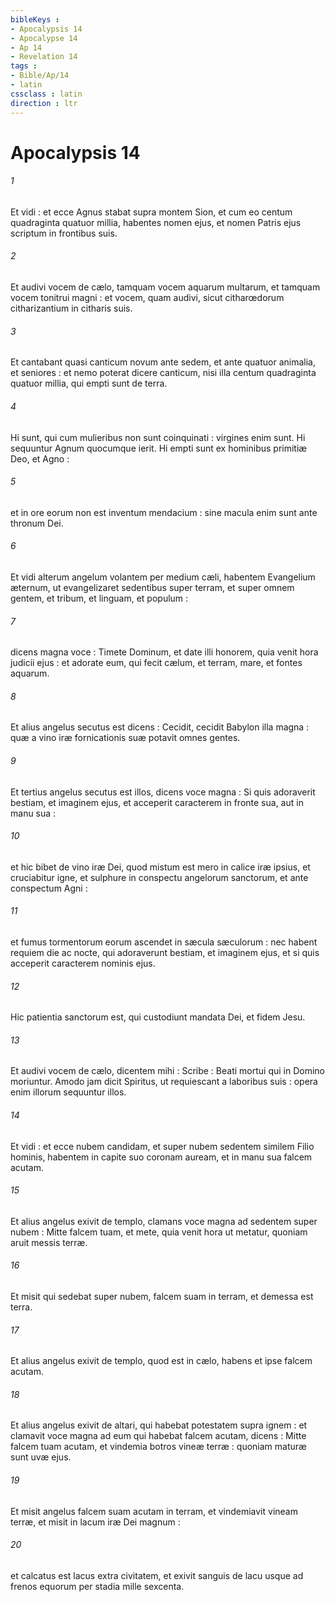 ```yaml
---
bibleKeys : 
- Apocalypsis 14
- Apocalypse 14
- Ap 14
- Revelation 14
tags : 
- Bible/Ap/14
- latin
cssclass : latin
direction : ltr
---
```


# Apocalypsis 14

###### 1
Et vidi : et ecce Agnus stabat supra montem Sion, et cum eo centum quadraginta quatuor millia, habentes nomen ejus, et nomen Patris ejus scriptum in frontibus suis.
###### 2
Et audivi vocem de cælo, tamquam vocem aquarum multarum, et tamquam vocem tonitrui magni : et vocem, quam audivi, sicut citharœdorum citharizantium in citharis suis.
###### 3
Et cantabant quasi canticum novum ante sedem, et ante quatuor animalia, et seniores : et nemo poterat dicere canticum, nisi illa centum quadraginta quatuor millia, qui empti sunt de terra.
###### 4
Hi sunt, qui cum mulieribus non sunt coinquinati : virgines enim sunt. Hi sequuntur Agnum quocumque ierit. Hi empti sunt ex hominibus primitiæ Deo, et Agno :
###### 5
et in ore eorum non est inventum mendacium : sine macula enim sunt ante thronum Dei.
###### 6
Et vidi alterum angelum volantem per medium cæli, habentem Evangelium æternum, ut evangelizaret sedentibus super terram, et super omnem gentem, et tribum, et linguam, et populum :
###### 7
dicens magna voce : Timete Dominum, et date illi honorem, quia venit hora judicii ejus : et adorate eum, qui fecit cælum, et terram, mare, et fontes aquarum.
###### 8
Et alius angelus secutus est dicens : Cecidit, cecidit Babylon illa magna : quæ a vino iræ fornicationis suæ potavit omnes gentes.
###### 9
Et tertius angelus secutus est illos, dicens voce magna : Si quis adoraverit bestiam, et imaginem ejus, et acceperit caracterem in fronte sua, aut in manu sua :
###### 10
et hic bibet de vino iræ Dei, quod mistum est mero in calice iræ ipsius, et cruciabitur igne, et sulphure in conspectu angelorum sanctorum, et ante conspectum Agni :
###### 11
et fumus tormentorum eorum ascendet in sæcula sæculorum : nec habent requiem die ac nocte, qui adoraverunt bestiam, et imaginem ejus, et si quis acceperit caracterem nominis ejus.
###### 12
Hic patientia sanctorum est, qui custodiunt mandata Dei, et fidem Jesu.
###### 13
Et audivi vocem de cælo, dicentem mihi : Scribe : Beati mortui qui in Domino moriuntur. Amodo jam dicit Spiritus, ut requiescant a laboribus suis : opera enim illorum sequuntur illos.
###### 14
Et vidi : et ecce nubem candidam, et super nubem sedentem similem Filio hominis, habentem in capite suo coronam auream, et in manu sua falcem acutam.
###### 15
Et alius angelus exivit de templo, clamans voce magna ad sedentem super nubem : Mitte falcem tuam, et mete, quia venit hora ut metatur, quoniam aruit messis terræ.
###### 16
Et misit qui sedebat super nubem, falcem suam in terram, et demessa est terra.
###### 17
Et alius angelus exivit de templo, quod est in cælo, habens et ipse falcem acutam.
###### 18
Et alius angelus exivit de altari, qui habebat potestatem supra ignem : et clamavit voce magna ad eum qui habebat falcem acutam, dicens : Mitte falcem tuam acutam, et vindemia botros vineæ terræ : quoniam maturæ sunt uvæ ejus.
###### 19
Et misit angelus falcem suam acutam in terram, et vindemiavit vineam terræ, et misit in lacum iræ Dei magnum :
###### 20
et calcatus est lacus extra civitatem, et exivit sanguis de lacu usque ad frenos equorum per stadia mille sexcenta.
